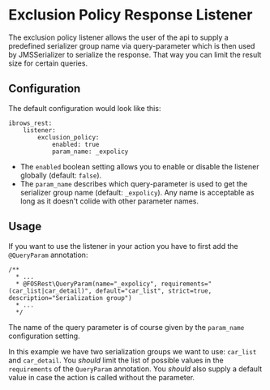 Exclusion Policy Response Listener
==================================

The exclusion policy listener allows the user of the api to supply a predefined serializer group name via
query-parameter which is then used by JMSSerializer to serialize the response. That way you can limit
the result size for certain queries.

Configuration
-------------

The default configuration would look like this: 

    ibrows_rest:
        listener:
            exclusion_policy:
                enabled: true
                param_name: _expolicy
                
                
 - The `enabled` boolean setting allows you to enable or disable the listener globally (default: `false`). 
 - The `param_name` describes which query-parameter is used to get the serializer group name (default: `_expolicy`). 
   Any name is acceptable as long as it doesn't colide with other parameter names.
 
Usage
-----
 
If you want to use the listener in your action you have to first add the `@QueryParam` annotation:
 
    /**
      * ...
      * @FOSRest\QueryParam(name="_expolicy", requirements="(car_list|car_detail)", default="car_list", strict=true, description="Serialization group")
      * ...
      */
      
The name of the query parameter is of course given by the `param_name` configuration setting. 
      
In this example we have two serialization groups we want to use: `car_list` and `car_detail`. You *should* limit the 
list of possible values in the `requirements` of the `QueryParam` annotation. You *should* also supply a default value
in case the action is called without the parameter.